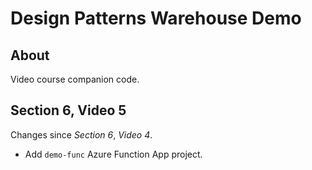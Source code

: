 # Design Patterns Warehouse Demo

## About

Video course companion code.

## Section 6, Video 5

Changes since _Section 6_, _Video 4_.

* Add `demo-func` Azure Function App project.
